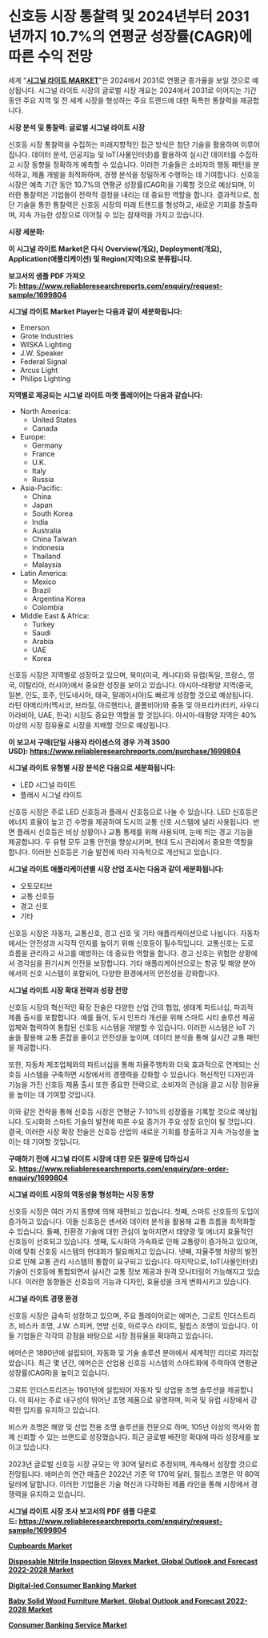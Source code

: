 <p><h1>신호등 시장 통찰력 및 2024년부터 2031년까지 10.7%의 연평균 성장률(CAGR)에 따른 수익 전망</h1></p><p>세계 "<strong><a href="https://www.reliableresearchreports.com/signal-lights-r1699804?utm_campaign=106&utm_medium=8&utm_source=Github&utm_content=ia&utm_term=04122024&utm_id=signal-lights">시그널 라이트 MARKET</a></strong>"은 2024에서 2031로 연평균 증가율을 보일 것으로 예상됩니다. 시그널 라이트 시장의 글로벌 시장 개요는 2024에서 2031로 이어지는 기간 동안 주요 지역 및 전 세계 시장을 형성하는 주요 트렌드에 대한 독특한 통찰력을 제공합니다.</p>
<p><strong>시장 분석 및 통찰력: 글로벌 시그널 라이트 시장</strong></p>
<p><p>신호등 시장 통찰력을 수집하는 미래지향적인 접근 방식은 첨단 기술을 활용하여 이루어집니다. 데이터 분석, 인공지능 및 IoT(사물인터넷)를 활용하여 실시간 데이터를 수집하고 시장 동향을 정확하게 예측할 수 있습니다. 이러한 기술들은 소비자의 행동 패턴을 분석하고, 제품 개발을 최적화하며, 경쟁 분석을 정밀하게 수행하는 데 기여합니다. 신호등 시장은 예측 기간 동안 10.7%의 연평균 성장률(CAGR)을 기록할 것으로 예상되며, 이러한 통찰력은 기업들이 전략적 결정을 내리는 데 중요한 역할을 합니다. 결과적으로, 첨단 기술을 통한 통찰력은 신호등 시장의 미래 트렌드를 형성하고, 새로운 기회를 창출하며, 지속 가능한 성장으로 이어질 수 있는 잠재력을 가지고 있습니다.</p><a href="%7CAUTHORITHY_DOMAIN_URL%7C?utm_campaign=106&utm_medium=8&utm_source=Github&utm_content=ia&utm_term=04122024&utm_id=signal-lights"></a></p>
<p><strong>시장 세분화:</strong></p>
<p><strong>이 시그널 라이트 Market은 다시 Overview(개요), Deployment(개요), Application(애플리케이션) 및 Region(지역)으로 분류됩니다.</strong></p>
<p><strong>보고서의 샘플 PDF 가져오기:&nbsp;<a href="https://www.reliableresearchreports.com/enquiry/request-sample/1699804?utm_campaign=106&utm_medium=8&utm_source=Github&utm_content=ia&utm_term=04122024&utm_id=signal-lights">https://www.reliableresearchreports.com/enquiry/request-sample/1699804</a></strong><strong></strong></p>
<p><strong>시그널 라이트 Market Player는 다음과 같이 세분화됩니다:</strong></p>
<p><ul><li>Emerson</li><li>Grote Industries</li><li>WISKA Lighting</li><li>J.W. Speaker</li><li>Federal Signal</li><li>Arcus Light</li><li>Philips Lighting</li></ul></p>
<p><strong>지역별로 제공되는 시그널 라이트 마켓 플레이어는 다음과 같습니다:</strong></p>
<p><ul>
    <li>
        North America:
        <ul>
            <li>United States</li>
            <li>Canada</li>
        </ul>
    </li>
    <li>
        Europe:
        <ul>
            <li>Germany</li>
            <li>France</li>
            <li>U.K.</li>
            <li>Italy</li>
            <li>Russia</li>
        </ul>
    </li>
    <li>
        Asia-Pacific:
        <ul>
            <li>China</li>
            <li>Japan</li>
            <li>South Korea</li>
            <li>India</li>
            <li>Australia</li>
            <li>China Taiwan</li>
            <li>Indonesia</li>
            <li>Thailand</li>
            <li>Malaysia</li>
        </ul>
    </li>
    <li>
        Latin America:
        <ul>
            <li>Mexico</li>
            <li>Brazil</li>
            <li>Argentina Korea</li>
            <li>Colombia</li>
        </ul>
    </li>
    <li>
        Middle East & Africa:
        <ul>
            <li>Turkey</li>
            <li>Saudi</li>
            <li>Arabia</li>
            <li>UAE</li>
            <li>Korea</li>
        </ul>
    </li>
    </ul></p>
<p><p>신호등 시장은 지역별로 성장하고 있으며, 북미(미국, 캐나다)와 유럽(독일, 프랑스, 영국, 이탈리아, 러시아)에서 중요한 성장을 보이고 있습니다. 아시아-태평양 지역(중국, 일본, 인도, 호주, 인도네시아, 태국, 말레이시아)도 빠르게 성장할 것으로 예상됩니다. 라틴 아메리카(멕시코, 브라질, 아르헨티나, 콜롬비아)와 중동 및 아프리카(터키, 사우디아라비아, UAE, 한국) 시장도 중요한 역할을 할 것입니다. 아시아-태평양 지역은 40% 이상의 시장 점유율로 시장을 지배할 것으로 예상됩니다.</p></p>
<p><strong>이 보고서 구매(단일 사용자 라이센스의 경우 가격 3500 USD):&nbsp;<a href="https://www.reliableresearchreports.com/purchase/1699804?utm_campaign=106&utm_medium=8&utm_source=Github&utm_content=ia&utm_term=04122024&utm_id=signal-lights">https://www.reliableresearchreports.com/purchase/1699804</a></strong></p>
<p><strong>시그널 라이트 유형별 시장 분석은 다음으로 세분화됩니다:</strong></p>
<p><ul><li>LED 시그널 라이트</li><li>플래시 시그널 라이트</li></ul></p>
<p><p>신호등 시장은 주로 LED 신호등과 플래시 신호등으로 나눌 수 있습니다. LED 신호등은 에너지 효율이 높고 긴 수명을 제공하여 도시의 교통 신호 시스템에 널리 사용됩니다. 반면 플래시 신호등은 비상 상황이나 교통 통제를 위해 사용되며, 눈에 띄는 경고 기능을 제공합니다. 두 유형 모두 교통 안전을 향상시키며, 현대 도시 관리에서 중요한 역할을 합니다. 이러한 신호등은 기술 발전에 따라 지속적으로 개선되고 있습니다.</p></p>
<p><strong>시그널 라이트 애플리케이션별 시장 산업 조사는 다음과 같이 세분화됩니다:</strong></p>
<p><ul><li>오토모티브</li><li>교통 신호등</li><li>경고 신호</li><li>기타</li></ul></p>
<p><p>신호등 시장은 자동차, 교통신호, 경고 신호 및 기타 애플리케이션으로 나뉩니다. 자동차에서는 안전성과 시각적 인지를 높이기 위해 신호등이 필수적입니다. 교통신호는 도로 흐름을 관리하고 사고를 예방하는 데 중요한 역할을 합니다. 경고 신호는 위험한 상황에서 경각심을 환기시켜 안전을 보장합니다. 기타 애플리케이션으로는 항공 및 해양 분야에서의 신호 시스템이 포함되어, 다양한 환경에서의 안전성을 강화합니다.</p></p>
<p><strong>시그널 라이트 시장 확대 전략과 성장 전망</strong></p>
<p><p>신호등 시장의 혁신적인 확장 전술은 다양한 산업 간의 협업, 생태계 파트너십, 파괴적 제품 출시를 포함합니다. 예를 들어, 도시 인프라 개선을 위해 스마트 시티 솔루션 제공업체와 협력하여 통합된 신호등 시스템을 개발할 수 있습니다. 이러한 시스템은 IoT 기술을 활용해 교통 혼잡을 줄이고 안전성을 높이며, 데이터 분석을 통해 실시간 교통 패턴을 제공합니다.</p><p>또한, 자동차 제조업체와의 파트너십을 통해 자율주행차와 더욱 효과적으로 연계되는 신호등 시스템을 구축하면 시장에서의 경쟁력을 강화할 수 있습니다. 혁신적인 디자인과 기능을 가진 신호등 제품 출시 또한 중요한 전략으로, 소비자의 관심을 끌고 시장 점유율을 높이는 데 기여할 것입니다.</p><p>이와 같은 전략을 통해 신호등 시장은 연평균 7-10%의 성장률을 기록할 것으로 예상됩니다. 도시화와 스마트 기술의 발전에 따른 수요 증가가 주요 성장 요인이 될 것입니다. 결국, 이러한 시장 확장 전술은 신호등 산업의 새로운 기회를 창출하고 지속 가능성을 높이는 데 기여할 것입니다.</p></p>
<p><strong>구매하기 전에 시그널 라이트 시장에 대한 모든 질문에 답하십시오.&nbsp;<a href="https://www.reliableresearchreports.com/enquiry/pre-order-enquiry/1699804?utm_campaign=106&utm_medium=8&utm_source=Github&utm_content=ia&utm_term=04122024&utm_id=signal-lights">https://www.reliableresearchreports.com/enquiry/pre-order-enquiry/1699804</a></strong><strong></strong></p>
<p><strong>시그널 라이트 시장의 역동성을 형성하는 시장 동향</strong></p>
<p><p>신호등 시장은 여러 가지 동향에 의해 재편되고 있습니다. 첫째, 스마트 신호등의 도입이 증가하고 있습니다. 이들 신호등은 센서와 데이터 분석을 활용해 교통 흐름을 최적화할 수 있습니다. 둘째, 친환경 기술에 대한 관심이 높아지면서 태양광 및 에너지 효율적인 신호등이 선호되고 있습니다. 셋째, 도시화의 가속화로 인해 교통량이 증가하고 있으며, 이에 맞춰 신호등 시스템의 현대화가 필요해지고 있습니다. 넷째, 자율주행 차량의 발전으로 인해 교통 관리 시스템의 통합이 요구되고 있습니다. 마지막으로, IoT(사물인터넷) 기술이 신호등에 통합되면서 실시간 교통 정보 제공과 원격 모니터링이 가능해지고 있습니다. 이러한 동향들은 신호등의 기능과 디자인, 효율성을 크게 변화시키고 있습니다.</p></p>
<p><strong>시그널 라이트 경쟁 환경</strong></p>
<p><p>신호등 시장은 급속히 성장하고 있으며, 주요 플레이어로는 에머슨, 그로트 인더스트리즈, 비스카 조명, J.W. 스피커, 연방 신호, 아르쿠스 라이트, 필립스 조명이 있습니다. 이들 기업들은 각각의 강점을 바탕으로 시장 점유율을 확대하고 있습니다.</p><p>에머슨은 1890년에 설립되어, 자동화 및 기술 솔루션 분야에서 세계적인 리더로 자리잡았습니다. 최근 몇 년간, 에머슨은 산업용 신호등 시스템의 스마트화에 주력하여 연평균 성장률(CAGR)을 높이고 있습니다.</p><p>그로트 인더스트리즈는 1901년에 설립되어 자동차 및 상업용 조명 솔루션을 제공합니다. 이 회사는 주로 내구성이 뛰어난 조명 제품으로 유명하며, 미국 및 유럽 시장에서 강력한 입지를 유지하고 있습니다.</p><p>비스카 조명은 해양 및 산업 전용 조명 솔루션을 전문으로 하며, 105년 이상의 역사와 함께 신뢰할 수 있는 브랜드로 성장했습니다. 최근 글로벌 배전망 확대에 따라 성장세를 보이고 있습니다.</p><p>2023년 글로벌 신호등 시장 규모는 약 30억 달러로 추정되며, 계속해서 성장할 것으로 전망됩니다. 에머슨의 연간 매출은 2022년 기준 약 170억 달러, 필립스 조명은 약 80억 달러에 달합니다. 이러한 기업들은 기술 혁신과 다각화된 제품 라인을 통해 시장에서 경쟁력을 유지하고 있습니다.</p></p>
<p><strong>시그널 라이트 시장 조사 보고서의 PDF 샘플 다운로드:&nbsp;<a href="https://www.reliableresearchreports.com/enquiry/request-sample/1699804?utm_campaign=106&utm_medium=8&utm_source=Github&utm_content=ia&utm_term=04122024&utm_id=signal-lights">https://www.reliableresearchreports.com/enquiry/request-sample/1699804</a></strong></p>
<p><strong><p><a href="https://www.linkedin.com/pulse/strategic-roadmap-success-global-cupboards-market-analysis-7oh7e?utm_campaign=106&utm_medium=8&utm_source=Github&utm_content=ia&utm_term=04122024&utm_id=signal-lights">Cupboards Market</a></p><p><a href="https://github.com/DixieGrimes/Market-Research-Report-List-1/blob/main/disposable-nitrile-inspection-gloves-market-global-outlook-and-forecast-2022-2028-market.md?utm_campaign=106&utm_medium=8&utm_source=Github&utm_content=ia&utm_term=04122024&utm_id=signal-lights">Disposable Nitrile Inspection Gloves Market, Global Outlook and Forecast 2022-2028 Market</a></p><p><a href="https://issuu.com/reportprime-2/docs/digital-led-consumer-banking-market-size-2030.pptx?utm_campaign=106&utm_medium=8&utm_source=Github&utm_content=ia&utm_term=04122024&utm_id=signal-lights">Digital-led Consumer Banking Market</a></p><p><a href="https://github.com/nathandecarvalho/Market-Research-Report-List-5/blob/main/baby-solid-wood-furniture-market-global-outlook-and-forecast-2022-2028-market.md?utm_campaign=106&utm_medium=8&utm_source=Github&utm_content=ia&utm_term=04122024&utm_id=signal-lights">Baby Solid Wood Furniture Market, Global Outlook and Forecast 2022-2028 Market</a></p><p><a href="https://issuu.com/reportprime-2/docs/consumer-banking-service-market-size-2030.pptx?utm_campaign=106&utm_medium=8&utm_source=Github&utm_content=ia&utm_term=04122024&utm_id=signal-lights">Consumer Banking Service Market</a></p></strong></p>